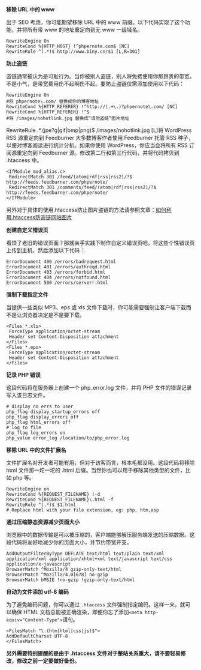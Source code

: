 **移除 URL 中的 www**

出于 SEO 考虑，你可能期望移除 URL 中的 www 前缀。以下代码实现了这个功能，并将所有带 www 的地址重定向到无 www 一级域名。

```
RewriteEngine On
RewriteCond %{HTTP_HOST} !^phpernote.com$ [NC]
RewriteRule ^(.*)$ http://www.biny.cn/$1 [L,R=301]
```

 

**防止盗链**

盗链通常被认为是可耻行为。当你被别人盗链，别人将免费使用你那昂贵的带宽，不是小气，是带宽费用伤不起啊伤不起。要防止盗链仅需添加使用以下代码：

```
RewriteEngine On
#将 phpernote\.com/ 替换成你的博客地址
RewriteCond %{HTTP_REFERER} !^http://(.+\.)?phpernote\.com/ [NC]
RewriteCond %{HTTP_REFERER} !^$
#将 /images/nohotlink.jpg 替换成“请勿盗链”图片地址
```

RewriteRule .*.(jpe?g|gif|bmp|png)$ /images/nohotlink.jpg [L]将 WordPress RSS 源重定向到 Feedburner 大多数博客作者使用 Feedburner 托管 RSS 种子，以便对博客阅读进行统计分析。如果你使用 WordPress，你应当会将所有 RSS 订阅源重定向到 Feedburner 源。修改第二行和第三行代码，并将代码拷贝到 .htaccess 中。

```
<IfModule mod_alias.c>
 RedirectMatch 301 /feed/(atom|rdf|rss|rss2)/?$ http://feeds.feedburner.com/phpernote/
 RedirectMatch 301 /comments/feed/(atom|rdf|rss|rss2)/?$ http://feeds.feedburner.com/phpernote/
</IfModule>
```

另外对于具体的使用.htaccess防止图片盗链的方法请参照文章：[如何利用.htaccess防盗链网站图片](http://www.phpernote.com/php-template/801.html)

 

**创建自定义错误页**

看烦了老旧的错误页面？那就亲手实践下制作自定义错误页吧。将这些个性错误页上传到主机，然后添加以下代码：

```
ErrorDocument 400 /errors/badrequest.html
ErrorDocument 401 /errors/authreqd.html
ErrorDocument 403 /errors/forbid.html
ErrorDocument 404 /errors/notfound.html
ErrorDocument 500 /errors/serverr.html
```

 

**强制下载指定文件**

当提供一些类似 MP3、eps 或 xls 文件下载时，你可能需要强制让客户端下载而不是让浏览器决定是不是要下载。

```
<Files *.xls>
 ForceType application/octet-stream
 Header set Content-Disposition attachment
</Files>
<Files *.eps>
 ForceType application/octet-stream
 Header set Content-Disposition attachment
</Files>
```

 

**记录 PHP 错误**

这段代码将在服务器上创建一个 php_error.log 文件，并将 PHP 文件的错误记录写入该日志文件。

```
# display no errs to user
php_flag display_startup_errors off
php_flag display_errors off
php_flag html_errors off
# log to file
php_flag log_errors on
php_value error_log /location/to/php_error.log
```

 

**移除 URL 中的文件扩展名**

文件扩展名对开发者可能有用，但对于访客而言，根本毛都没用。这段代码将移除 html 文件那一坨一坨的 .html 后缀。当然你也可以用于移除其他类型的文件，比如 php 等。

```
RewriteEngine on
RewriteCond %{REQUEST_FILENAME} !-d
RewriteCond %{REQUEST_FILENAME}\.html -f
RewriteRule ^(.*)$ $1.html
# Replace html with your file extension, eg: php, htm,asp
```



**通过压缩静态资源减少页面大小**

浏览器中的数据传输是可以被压缩的，客户端能够解压服务端发送的压缩数据。这段代码将友好地减少你的页面大小，并节约带宽开支。

```
AddOutputFilterByType DEFLATE text/html text/plain text/xml application/xml application/xhtml+xml text/javascript text/css application/x-javascript
BrowserMatch ^Mozilla/4 gzip-only-text/html
BrowserMatch ^Mozilla/4.0[678] no-gzip
BrowserMatch bMSIE !no-gzip !gzip-only-text/html
```

 

**自动为文件添加 utf-8 编码**

为了避免编码问题，你可以通过 `.htaccess` 文件强制指定编码。这样一来，就可以确保 HTML 文档总能被正确渲染，即便你忘了添加`<meta http-equiv="Content-Type">`语句。

```
<FilesMatch "\.(htm|html|css|js)$">
AddDefaultCharset UTF-8
</FilesMatch>
```



**另外需要特别提醒的是由于 .htaccess 文件对于整站关系重大，请不要轻易修改，修改之前一定要做好备份。**